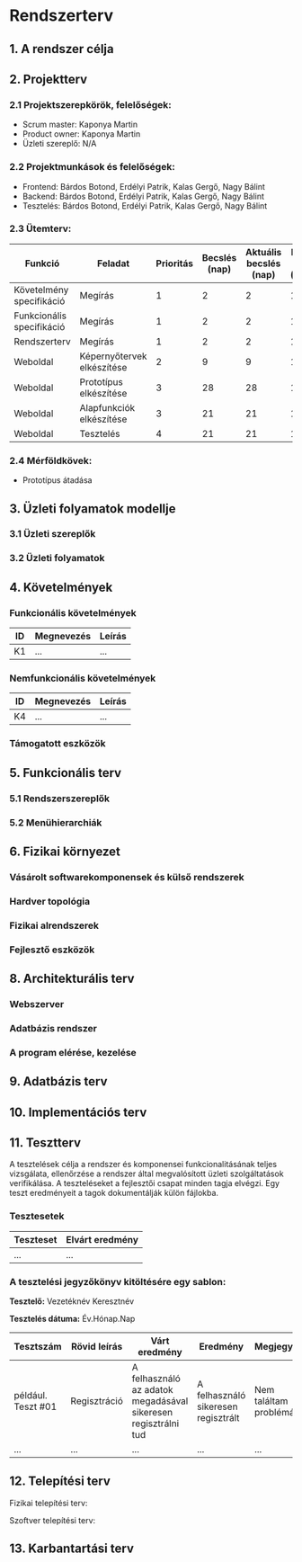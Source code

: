 # Rendszerterv
## 1. A rendszer célja

## 2. Projektterv

### 2.1 Projektszerepkörök, felelőségek:
   * Scrum master: Kaponya Martin
   * Product owner: Kaponya Martin
   * Üzleti szereplő: N/A
     
### 2.2 Projektmunkások és felelőségek:
   * Frontend: Bárdos Botond, Erdélyi Patrik, Kalas Gergő, Nagy Bálint
   * Backend: Bárdos Botond, Erdélyi Patrik, Kalas Gergő, Nagy Bálint
   * Tesztelés: Bárdos Botond, Erdélyi Patrik, Kalas Gergő, Nagy Bálint
     
### 2.3 Ütemterv:

|Funkció                  | Feladat                                | Prioritás | Becslés (nap) | Aktuális becslés (nap) | Eltelt idő (nap) | Becsült idő (nap) |
|-------------------------|----------------------------------------|-----------|---------------|------------------------|------------------|---------------------|
|Követelmény specifikáció |Megírás                                 |         1 |             2 |                      2 |                1 |                   1 |             
|Funkcionális specifikáció|Megírás                                 |         1 |             2 |                      2 |                1 |                   1 |
|Rendszerterv             |Megírás                                 |         1 |             2 |                      2 |                1 |                   1 |
|Weboldal                 |Képernyőtervek elkészítése              |         2 |             9 |                      9 |                1 |                   9 |
|Weboldal                 |Prototípus elkészítése                  |         3 |            28 |                     28 |                1 |                  28 |
|Weboldal                 |Alapfunkciók elkészítése                |         3 |            21 |                     21 |                1 |                  21 |
|Weboldal                 |Tesztelés                               |         4 |            21 |                     21 |                1 |                  21 |

### 2.4 Mérföldkövek:
   * Prototípus átadása

## 3. Üzleti folyamatok modellje

### 3.1 Üzleti szereplők

### 3.2 Üzleti folyamatok

## 4. Követelmények

### Funkcionális követelmények

| ID | Megnevezés | Leírás |
| --- | --- | --- |
| K1 | ... | ... |

### Nemfunkcionális követelmények

| ID | Megnevezés | Leírás |
| --- | --- | --- |
| K4 | ... | ... |

### Támogatott eszközök

## 5. Funkcionális terv

### 5.1 Rendszerszereplők

### 5.2 Menühierarchiák

## 6. Fizikai környezet

### Vásárolt softwarekomponensek és külső rendszerek

### Hardver topológia

### Fizikai alrendszerek

### Fejlesztő eszközök


## 8. Architekturális terv

### Webszerver

### Adatbázis rendszer

### A program elérése, kezelése

## 9. Adatbázis terv

## 10. Implementációs terv

## 11. Tesztterv

A tesztelések célja a rendszer és komponensei funkcionalitásának teljes vizsgálata,
ellenőrzése a rendszer által megvalósított üzleti szolgáltatások verifikálása.
A teszteléseket a fejlesztői csapat minden tagja elvégzi.
Egy teszt eredményeit a tagok dokumentálják külön fájlokba.

### Tesztesetek

 | Teszteset | Elvárt eredmény | 
 |-----------|-----------------| 
 | ... | ... |

### A tesztelési jegyzőkönyv kitöltésére egy sablon:

**Tesztelő:** Vezetéknév Keresztnév

**Tesztelés dátuma:** Év.Hónap.Nap

Tesztszám | Rövid leírás | Várt eredmény | Eredmény | Megjegyzés
----------|--------------|---------------|----------|-----------
például. Teszt #01 | Regisztráció | A felhasználó az adatok megadásával sikeresen regisztrálni tud  | A felhasználó sikeresen regisztrált | Nem találtam problémát.
... | ... | ... | ... | ...

## 12. Telepítési terv

Fizikai telepítési terv: 

Szoftver telepítési terv: 

## 13. Karbantartási terv
